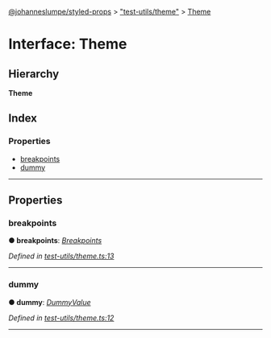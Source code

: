 [@johanneslumpe/styled-props](../README.md) > ["test-utils/theme"](../modules/_test_utils_theme_.md) > [Theme](../interfaces/_test_utils_theme_.theme.md)

# Interface: Theme

## Hierarchy

**Theme**

## Index

### Properties

* [breakpoints](_test_utils_theme_.theme.md#breakpoints)
* [dummy](_test_utils_theme_.theme.md#dummy)

---

## Properties

<a id="breakpoints"></a>

###  breakpoints

**● breakpoints**: *[Breakpoints](_test_utils_theme_.breakpoints.md)*

*Defined in [test-utils/theme.ts:13](https://github.com/johanneslumpe/styled-props/blob/8e709f1/src/test-utils/theme.ts#L13)*

___
<a id="dummy"></a>

###  dummy

**● dummy**: *[DummyValue](_test_utils_theme_.dummyvalue.md)*

*Defined in [test-utils/theme.ts:12](https://github.com/johanneslumpe/styled-props/blob/8e709f1/src/test-utils/theme.ts#L12)*

___


